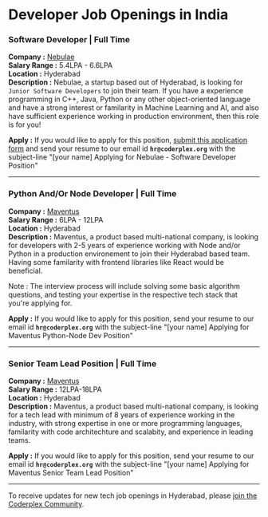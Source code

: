 # Developer Job Openings in India

### Software Developer | Full Time  
**Company :** [Nebulae](https://nebulaesoft.com/)  
**Salary Range :** 5.4LPA - 6.6LPA  
**Location :** Hyderabad  
**Description :** Nebulae, a startup based out of Hyderabad, is looking for `Junior Software Developers` to join their team. If you have a experience programming in C++, Java, Python or any other object-oriented language and have a strong interest or familarity in Machine Learning and AI, and also have sufficient experience working in production environment, then this role is for you!    

**Apply :** If you would like to apply for this position, [submit this application form](https://docs.google.com/forms/d/e/1FAIpQLScY-wI2ot9oY250RBaWK3BVguYbXRig578I0M-UKn548_wxmw/viewform) and send your resume to our email id **`hr@coderplex.org`** with the subject-line "[your name] Applying for Nebulae - Software Developer Position"  

<hr>

### Python And/Or Node Developer | Full Time  
**Company :** [Maventus](https://mavsocial.com/)  
**Salary Range :** 6LPA - 12LPA  
**Location :** Hyderabad  
**Description :** Maventus, a product based multi-national company, is looking for developers with 2-5 years of experience working with Node and/or Python in a production environement to join their Hyderabad based team. Having some familarity with frontend libraries like React would be beneficial. 

Note : The interview process will include solving some basic algorithm questions, and testing your expertise in the respective tech stack that you're applying for. 

**Apply :** If you would like to apply for this position, send your resume to our email id **`hr@coderplex.org`** with the subject-line "[your name] Applying for Maventus Python-Node Dev Position"  

<hr>

### Senior Team Lead Position | Full Time  
**Company :** [Maventus](https://mavsocial.com/)   
**Salary Range :** 12LPA-18LPA   
**Location :** Hyderabad  
**Description :** Maventus, a product based multi-national company, is looking for a tech lead with minimum of 8 years of experience working in the industry, with strong expertise in one or more programming languages, familarity with code architechture and scalabity, and experience in leading teams. 

**Apply :** If you would like to apply for this position, send your resume to our email id **`hr@coderplex.org`** with the subject-line "[your name] Applying for Maventus Senior Team Lead Position"  

<hr>

To receive updates for new tech job openings in Hyderabad, please [join the Coderplex Community](https://coderplex.org/join).
